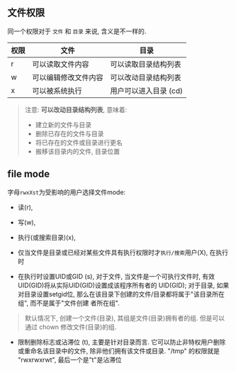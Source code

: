 ## 文件权限

同一个权限对于 `文件` 和 `目录` 来说, 含义是不一样的.

| 权限 | 文件 | 目录 |
| --- | --- | --- |
| r | 可以读取文件内容	| 可以读取目录结构列表 |
| w	| 可以编辑修改文件内容 | 可以改动目录结构列表 |
| x	| 可以被系统执行 |	用户可以进入目录 (cd) |

> 注意: **可以改动目录结构列表**, 意味着:
> 
> - 建立新的文件与目录
> - 删除已存在的文件与目录
> - 将已存在的文件或目录进行更名
> - 搬移该目录内的文件, 目录位置


## file mode

字母`rwxXst`为受影响的用户选择文件mode: 

- 读(r), 

- 写(w), 

- 执行(或搜索目录)(x), 

- 仅当文件是目录或已经对某些文件具有执行权限时才`执行/搜索`用户(X), 在执行时

- 在执行时设置UID或GID (s), 对于文件, 当文件是一个可执行文件时, 有效UID(GID)将从实际UID(GID)设置成该程序所有者的
UID(GID); 对于目录, 如果对目录设置setgid位, 那么在该目录下创建的文件/目录都将属于"该目录所在组", 而不是属于"文件创建
者所在组".

> 默认情况下, 创建一个文件(目录), 其组是文件(目录)拥有者的组. 但是可以通过 chown 修改文件(目录)的组.

- 限制删除标志或沾滞位 (t), 主要是针对目录而言. 它可以防止非特权用户删除或重命名该目录中的文件, 除非他们拥有该文件或目录.
"/tmp" 的权限就是 "rwxrwxrwt", 最后一个是"t"是沾滞位

